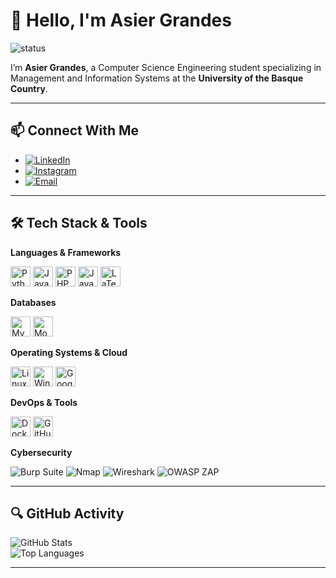 # 👋 Hello, I'm Asier Grandes

![status](https://img.shields.io/badge/status-up-brightgreen)  


I’m **Asier Grandes**, a Computer Science Engineering student specializing in Management and Information Systems at the **University of the Basque Country**.

---

## 📫 Connect With Me

- [![LinkedIn](https://img.shields.io/badge/LinkedIn-0A66C2?logo=linkedin&logoColor=white)](https://www.linkedin.com/in/asier-grandes-orons-b66b4827a/)
- [![Instagram](https://img.shields.io/badge/Instagram-990099?logo=instagram&logoColor=white)](https://www.instagram.com/asiergrandes/)
- [![Email](https://img.shields.io/badge/Email-E4405F?logo=email&logoColor=white)](mailto:agrandes2004@gmail.com)


---

## 🛠️ Tech Stack & Tools

**Languages & Frameworks**
<div align="left">
<img src="https://cdn.jsdelivr.net/gh/devicons/devicon/icons/python/python-original.svg" width="32" title="Python"/>
<img src="https://cdn.jsdelivr.net/gh/devicons/devicon/icons/java/java-original.svg" width="32" title="Java"/>
<img src="https://cdn.jsdelivr.net/gh/devicons/devicon/icons/php/php-original.svg" width="32" title="PHP"/>
<img src="https://cdn.jsdelivr.net/gh/devicons/devicon/icons/javascript/javascript-original.svg" width="32" title="JavaScript"/>
<img src="https://cdn.jsdelivr.net/gh/devicons/devicon/icons/latex/latex-original.svg" width="32" title="LaTeX"/>
</div>

**Databases**
<div align="left">
<img src="https://cdn.jsdelivr.net/gh/devicons/devicon/icons/mysql/mysql-original.svg" width="32" title="MySQL"/>
<img src="https://cdn.jsdelivr.net/gh/devicons/devicon/icons/mongodb/mongodb-original.svg" width="32" title="MongoDB"/>
</div>

**Operating Systems & Cloud**
<div align="left">
<img src="https://cdn.jsdelivr.net/gh/devicons/devicon/icons/linux/linux-original.svg" width="32" title="Linux"/>
<img src="https://cdn.jsdelivr.net/gh/devicons/devicon/icons/windows8/windows8-original.svg" width="32" title="Windows"/>
<img src="https://cdn.jsdelivr.net/gh/devicons/devicon/icons/googlecloud/googlecloud-original.svg" width="32" title="Google Cloud Platform"/>
</div>

**DevOps & Tools**
<div align="left">
<img src="https://cdn.jsdelivr.net/gh/devicons/devicon/icons/docker/docker-original.svg" width="32" title="Docker"/>
<img src="https://cdn.jsdelivr.net/gh/devicons/devicon/icons/github/github-original.svg" width="32" title="GitHub"/>
</div>

**Cybersecurity**
<div align="left">
<img src="https://img.shields.io/badge/Burp%20Suite-ff5722?logo=burpsuite&logoColor=white" title="Burp Suite"/>
<img src="https://img.shields.io/badge/Nmap-004688?logo=gnubash&logoColor=white" title="Nmap"/>
<img src="https://img.shields.io/badge/Wireshark-1679A7?logo=wireshark&logoColor=white" title="Wireshark"/>
<img src="https://img.shields.io/badge/OWASP%20ZAP-000000?logo=owasp&logoColor=white" title="OWASP ZAP"/>
</div>


<!--
## 📂 University Repositories

<details>
  <summary>🎓 University Projects by Year</summary>

  <details>
    <summary>🧑‍🎓 First Year</summary>
    - First Quarter  
    - Second Quarter
  </details>

  <details>
    <summary>🧑‍🎓 Second Year</summary>
    - First Quarter  
    - Second Quarter
  </details>

  <details>
    <summary>🧑‍🎓 Third Year</summary>
    - First Quarter  
    - Second Quarter
  </details>

  <details>
    <summary>🧑‍🎓 Fourth Year</summary>
    - First Quarter  
    - Second Quarter
  </details>

</details>
-->

---

## 🔍 GitHub Activity

![GitHub Stats](https://github-readme-stats.vercel.app/api?username=asiergrandes&show_icons=true&theme=tokyonight)  
![Top Languages](https://github-readme-stats.vercel.app/api/top-langs/?username=asiergrandes&layout=compact&theme=tokyonight)


---
